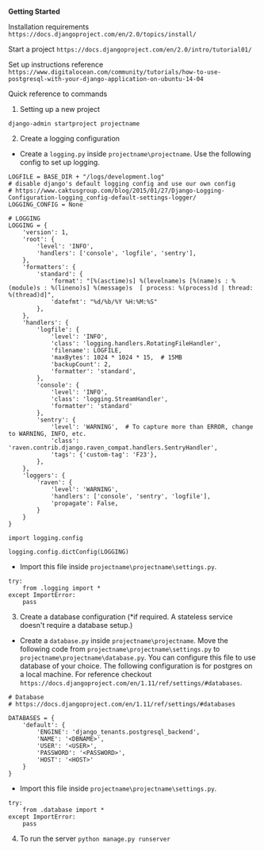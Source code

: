 **Getting Started**

Installation requirements
`https://docs.djangoproject.com/en/2.0/topics/install/`

Start a project
`https://docs.djangoproject.com/en/2.0/intro/tutorial01/`

Set up instructions reference
`https://www.digitalocean.com/community/tutorials/how-to-use-postgresql-with-your-django-application-on-ubuntu-14-04`


Quick reference to commands


1. Setting up a new project
```
django-admin startproject projectname
```


2. Create a logging configuration

- Create a `logging.py` inside `projectname\projectname`. Use the following config to set up logging.

```
LOGFILE = BASE_DIR + "/logs/development.log"
# disable django's default logging config and use our own config
# https://www.caktusgroup.com/blog/2015/01/27/Django-Logging-Configuration-logging_config-default-settings-logger/
LOGGING_CONFIG = None

# LOGGING
LOGGING = {
    'version': 1,
    'root': {
        'level': 'INFO',
        'handlers': ['console', 'logfile', 'sentry'],
    },
    'formatters': {
        'standard': {
            'format': "[%(asctime)s] %(levelname)s [%(name)s : %(module)s : %(lineno)s] %(message)s  [ process: %(process)d | thread: %(thread)d]",
            'datefmt': "%d/%b/%Y %H:%M:%S"
        },
    },
    'handlers': {
        'logfile': {
            'level': 'INFO',
            'class': 'logging.handlers.RotatingFileHandler',
            'filename': LOGFILE,
            'maxBytes': 1024 * 1024 * 15,  # 15MB
            'backupCount': 2,
            'formatter': 'standard',
        },
        'console': {
            'level': 'INFO',
            'class': 'logging.StreamHandler',
            'formatter': 'standard'
        },
        'sentry': {
            'level': 'WARNING',  # To capture more than ERROR, change to WARNING, INFO, etc.
            'class': 'raven.contrib.django.raven_compat.handlers.SentryHandler',
            'tags': {'custom-tag': 'F23'},
        },
    },
    'loggers': {
        'raven': {
            'level': 'WARNING',
            'handlers': ['console', 'sentry', 'logfile'],
            'propagate': False,
        }
    }
}

import logging.config

logging.config.dictConfig(LOGGING)
```
- Import this file inside `projectname\projectname\settings.py`.
```
try:
    from .logging import *
except ImportError:
    pass
```


3. Create a database configuration (*if required. A stateless service doesn't require a database setup.)
- Create a `database.py` inside `projectname\projectname`. Move the following code from `projectname\projectname\settings.py` to `projectname\projectname\database.py`.
  You can configure this file to use database of your choice. The following configuration is for postgres on a local machine. For reference checkout `https://docs.djangoproject.com/en/1.11/ref/settings/#databases`.
```
# Database
# https://docs.djangoproject.com/en/1.11/ref/settings/#databases

DATABASES = {
    'default': {
        'ENGINE': 'django_tenants.postgresql_backend',
        'NAME': '<DBNAME>',
        'USER': '<USER>',
        'PASSWORD': '<PASSWORD>',
        'HOST': '<HOST>'
    }
}
```
- Import this file inside `projectname\projectname\settings.py`.
```
try:
    from .database import *
except ImportError:
    pass
```
4. To run the server
`python manage.py runserver`



